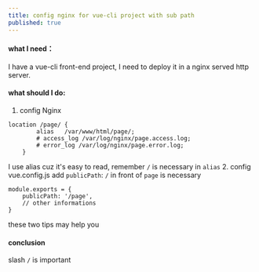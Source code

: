 ```yaml
---
title: config nginx for vue-cli project with sub path
published: true
---
```

#### what I need：
I have a vue-cli front-end project, I need to deploy it in a nginx served http server.
#### what should I do:
1. config Nginx
```
location /page/ {
        alias   /var/www/html/page/;
        # access_log /var/log/nginx/page.access.log;
        # error_log /var/log/nginx/page.error.log;
    }
```
I use alias cuz it's easy to read, remember `/` is necessary in `alias`
2. config vue.config.js add `publicPath`: `/` in front of `page` is necessary

```
module.exports = {
    publicPath: '/page',
    // other informations
}
```
these two tips may help you
#### conclusion
slash `/` is important